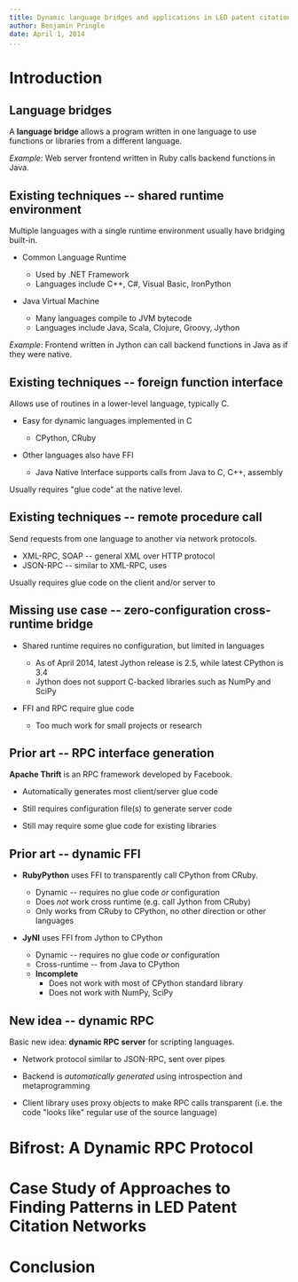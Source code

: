 ```yaml
---
title: Dynamic language bridges and applications in LED patent citation analysis
author: Benjamin Pringle
date: April 1, 2014
...
```


# Introduction

## Language bridges

A **language bridge** allows a program written in one language to use functions
or libraries from a different language.

*Example*: Web server frontend written in Ruby calls backend functions in
Java.

## Existing techniques -- shared runtime environment

Multiple languages with a single runtime environment usually have bridging
built-in.

-   Common Language Runtime

    -   Used by .NET Framework
    -   Languages include C++, C#, Visual Basic, IronPython

-   Java Virtual Machine

    -   Many languages compile to JVM bytecode
    -   Languages include Java, Scala, Clojure, Groovy, Jython

*Example*: Frontend written in Jython can call backend functions in Java as if
they were native.

## Existing techniques -- foreign function interface

Allows use of routines in a lower-level language, typically C.

-   Easy for dynamic languages implemented in C

    -   CPython, CRuby

-   Other languages also have FFI

    -   Java Native Interface supports calls from Java to C, C++, assembly

Usually requires "glue code" at the native level.

## Existing techniques -- remote procedure call

Send requests from one language to another via network protocols.

-   XML-RPC, SOAP -- general XML over HTTP protocol
-   JSON-RPC -- similar to XML-RPC, uses

Usually requires glue code on the client and/or server to

## Missing use case -- zero-configuration cross-runtime bridge

-   Shared runtime requires no configuration, but limited in languages

    -   As of April 2014, latest Jython release is 2.5, while latest CPython is 3.4
    -   Jython does not support C-backed libraries such as NumPy and SciPy

-   FFI and RPC require glue code

    -   Too much work for small projects or research

## Prior art -- RPC interface generation

**Apache Thrift** is an RPC framework developed by Facebook.

-   Automatically generates most client/server glue code

-   Still requires configuration file(s) to generate server code

-   Still may require some glue code for existing libraries

## Prior art -- dynamic FFI

-   **RubyPython** uses FFI to transparently call CPython from CRuby.

    -   Dynamic -- requires no glue code *or* configuration
    -   Does *not* work cross runtime (e.g. call Jython from CRuby)
    -   Only works from CRuby to CPython, no other direction or other languages

-   **JyNI** uses FFI from Jython to CPython

    -   Dynamic -- requires no glue code *or* configuration
    -   Cross-runtime -- from Java to CPython
    -   **Incomplete**
        -   Does not work with most of CPython standard library
        -   Does not work with NumPy, SciPy

## New idea -- dynamic RPC

Basic new idea: **dynamic RPC server** for scripting languages.

-   Network protocol similar to JSON-RPC, sent over pipes

-   Backend is *automatically generated* using introspection and
    metaprogramming

-   Client library uses proxy objects to make RPC calls transparent (i.e. the
    code "looks like" regular use of the source language)

# Bifrost: A Dynamic RPC Protocol

# Case Study of Approaches to Finding Patterns in LED Patent Citation Networks

# Conclusion

